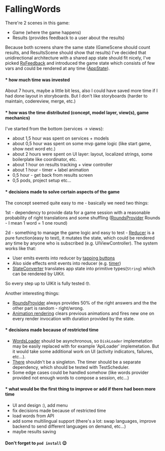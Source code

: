 # FallingWords

There're 2 scenes in this game:
 - Game (where the game happens)
 - Results (provides feedback to a user about the results)
 
 Because both screens share the same state (GameScene should count results, and ResultsScene should show that results) I've decided that unidirectional architecture with a shared app state should fit nicely, I've picked [RxFeedback](https://github.com/NoTests/RxFeedback.swift) and introduced the game state which consists of few vars and could be rendered at any time ([AppState](https://github.com/AlexShubin/FallingWords/blob/3123a5017fb103b43c78a285182d0782fe95c1ac/FallingWords/AppState/AppState.swift#L8)).
 
#### * how much time was invested
About 7 hours, maybe a little bit less, also I could have saved more time if I had done layout in storyboards.
But I don't like storyboards (harder to maintain, codereview, merge, etc.)
#### * how was the time distributed (concept, model layer, view(s), game mechanics)
I've started from the bottom (services -> views):
- about 1,5 hour was spent on services + models
- about 0,5 hour was spent on some mvp game logic (like start game, show next word etc.)
- about 2 hours were spent on UI layer: layout, localized strings, some boilerplate like coordinator, etc.
- about 1 hour on results tracking + view controller
- about 1 hour  - timer + label animation
- 0,5 hour - get back from results screen
- 0,5 pods, project setup etc...
#### * decisions made to solve certain aspects of the game
The concept seemed quite easy to me - basically we need two things:

1st - dependency to provide data for a game session with a reasonable probability of right translations and some shuffling ([RoundsProvider](https://github.com/AlexShubin/FallingWords/blob/3123a5017fb103b43c78a285182d0782fe95c1ac/FallingWords/Services/RoundsDataProvider.swift) Rounds - I mean 1 word = 1 one round)

2d - something to manage the game logic and easy to test - [Reducer](https://github.com/AlexShubin/FallingWords/blob/3123a5017fb103b43c78a285182d0782fe95c1ac/FallingWords/AppState/AppState.swift#L65) is a pure function(easy to test), it mutates the state, which could be rendered any time by anyone who is subscribed (e.g. UIViewController). The system works like that:

- User emits events into reducer by [tapping buttons](https://github.com/AlexShubin/FallingWords/blob/3123a5017fb103b43c78a285182d0782fe95c1ac/FallingWords/Scenes/GameScene/GameViewController.swift#L147)
- Also side effects emit events into reducer (e.g. [timer](https://github.com/AlexShubin/FallingWords/blob/3123a5017fb103b43c78a285182d0782fe95c1ac/FallingWords/AppState/SideEffects.swift#L59))
- [StateConverter](https://github.com/AlexShubin/FallingWords/blob/3123a5017fb103b43c78a285182d0782fe95c1ac/FallingWords/Scenes/ResultsScene/ResultsViewStateConverter.swift) translates app state into primitive types(`String`) which can be rendered by UIKit.

So every step up to UIKit is fully tested 🤓.

Another interesting things:

- [RoundsProvider](https://github.com/AlexShubin/FallingWords/blob/3123a5017fb103b43c78a285182d0782fe95c1ac/FallingWords/Services/RoundsDataProvider.swift) always provides 50% of the right answers and the the other part is random - right/wrong.
- [Animation rendering](https://github.com/AlexShubin/FallingWords/blob/3123a5017fb103b43c78a285182d0782fe95c1ac/FallingWords/Scenes/GameScene/GameViewController.swift#L104) clears previous animations and fires new one on every render invocation with duration provided by the state.
#### * decisions made because of restricted time
- [WordsLoader](https://github.com/AlexShubin/FallingWords/blob/3123a5017fb103b43c78a285182d0782fe95c1ac/FallingWords/Services/TranslatedWordsLoader.swift) should be asynchronous, so `DiskLoader` implemetation may be easily replaced with for example 'ApiLoader' implemetation. But it would take some additional work on UI (activity indicators, failures, etc...).
- [There](https://github.com/AlexShubin/FallingWords/blob/3123a5017fb103b43c78a285182d0782fe95c1ac/FallingWords/AppState/SideEffects.swift#L61) shouldn't be a singleton. The timer should be a separate dependency, which should be tested with TestScheduler.
- Some edge cases could be handled somehow (like words provider provided not enough words to compose a session, etc...)
#### * what would be the first thing to improve or add if there had been more time
- UI and design :), add menu
- fix decisions made because of restricted time
- load words from API
- add some multilingual support (there's a lot: swap languages, improve backend to send different languages on demand, etc...)
- maybe results saving


#### Don't forget to `pod install` 😉
